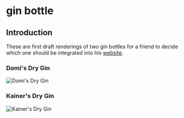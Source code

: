 # gin bottle

## Introduction
These are first draft renderings of two gin bottles for a friend to decide which one should be integrated into his [website](https://brennerei-kainer.at/?page_id=602).

### Domi's Dry Gin
![Domi's Dry Gin](https://github.com/halpersim/gin_bottles/blob/master/readme/Domi's%20Dry%20Gin.gif)
### Kainer's Dry Gin  
![Kainer's Dry Gin](https://github.com/halpersim/gin_bottles/blob/master/readme/s.png)
